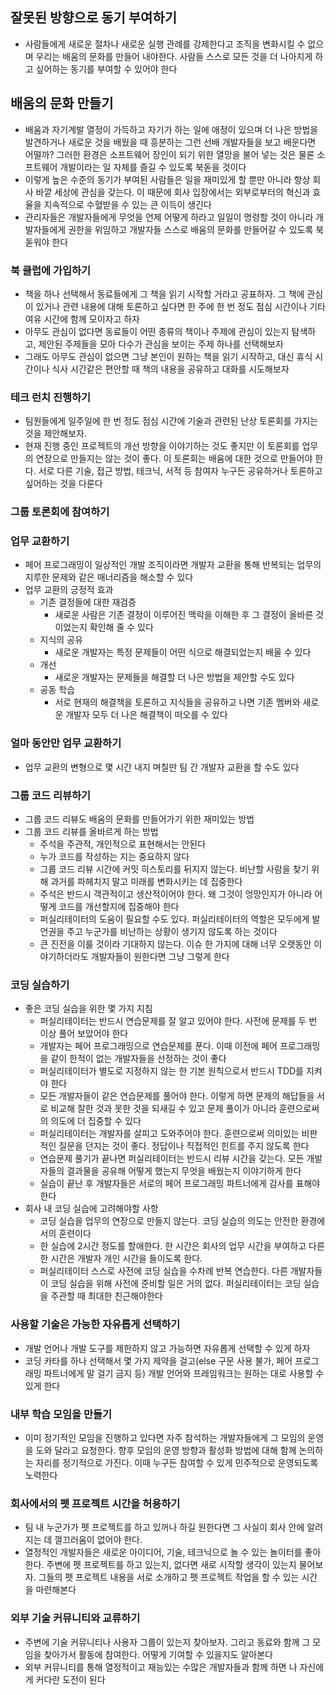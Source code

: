 ## 잘못된 방향으로 동기 부여하기
- 사람들에게 새로운 절차나 새로운 실행 관례를 강제한다고 조직을 변화시킬 수 없으며 우리는 배움의 문화를 만들어 내야한다. 사람들 스스로 모든 것을 더 나아지게 하고 싶어하는 동기를 부여할 수 있어야 한다

## 배움의 문화 만들기
- 배움과 자기계발 열정이 가득하고 자기가 하는 일에 애정이 있으며 더 나은 방법을 발견하거나 새로운 것을 배웠을 때 흥분하는 그런 선배 개발자들을 보고 배운다면 어떨까? 그러한 환경은 소프트웨어 장인이 되기 위한 열망을 불어 넣는 것은 물론 소프트웨어 개발이라는 일 자체를 즐길 수 있도록 북돋을 것이다
- 이렇게 높은 수준의 동기가 부여된 사람들은 일을 재미있게 할 뿐만 아니라 항상 회사 바깥 세상에 관심을 갖는다. 이 때문에 회사 입장에서는 외부로부터의 혁신과 효율을 지속적으로 수혈받을 수 있는 큰 이득이 생긴다
- 관리자들은 개발자들에게 무엇을 언제 어떻게 하라고 일일이 명령할 것이 아니라 개발자들에게 권한을 위임하고 개발자들 스스로 배움의 문화를 만들어갈 수 있도록 북돋워야 한다
### 북 클럽에 가입하기
- 책을 하나 선택해서 동료들에게 그 책을 읽기 시작할 거라고 공표하자. 그 책에 관심이 있거나 관련 내용에 대해 토론하고 싶다면 한 주에 한 번 정도 점심 시간이나 기타 여유 시간에 함께 모이자고 하자
- 아무도 관심이 없다면 동료들이 어떤 종류의 책이나 주제에 관심이 있는지 탐색하고, 제안된 주제들을 모아 다수가 관심을 보이는 주제 하나를 선택해보자
- 그래도 아무도 관심이 없으면 그냥 본인이 원하는 책을 읽기 시작하고, 대신 휴식 시간이나 식사 시간같은 편안할 때 책의 내용을 공유하고 대화를 시도해보자

### 테크 런치 진행하기
- 팀원들에게 일주일에 한 번 정도 점심 시간에 기술과 관련된 난상 토론회를 가지는 것을 제안해보자. 
- 현재 진행 중인 프로젝트의 개선 방향을 이야기하는 것도 좋지만 이 토론회를 업무의 연장으로 만들지는 않는 것이 좋다. 이 토론회는 배움에 대한 것으로 만들어야 한다. 서로 다른 기술, 접근 방법, 테크닉, 서적 등 참여자 누구든 공유하거나 토론하고 싶어하는 것을 다룬다

### 그룹 토론회에 참여하기

### 업무 교환하기
- 페어 프로그래밍이 일상적인 개발 조직이라면 개발자 교환을 통해 반복되는 업무의 지루한 문제와 같은 매너리즘을 해소할 수 있다
- 업무 교환의 긍정적 효과
	- 기존 결정들에 대한 재검증
		- 새로운 사람은 기존 결정이 이루어진 맥락을 이해한 후 그 결정이 올바른 것이었는지 확인해 줄 수 있다
	- 지식의 공유
		- 새로운 개발자는 특정 문제들이 어떤 식으로 해결되었는지 배울 수 있다
	- 개선
		- 새로운 개발자는 문제들을 해결할 더 나은 방법을 제안할 수도 있다
	- 공동 학습
		- 서로 현재의 해결책을 토론하고 지식들을 공유하고 나면 기존 멤버와 새로운 개발자 모두 더 나은 해결책이 떠오를 수 있다
### 얼마 동안만 업무 교환하기
- 업무 교환의 변형으로 몇 시간 내지 며칠만 팀 간 개발자 교환을 할 수도 있다

### 그룹 코드 리뷰하기
- 그룹 코드 리뷰도 배움의 문화를 만들어가기 위한 재미있는 방법
- 그룹 코드 리뷰를 올바르게 하는 방법
	- 주석을 주관적, 개인적으로 표현해서는 안된다
	- 누가 코드를 작성하는 지는 중요하지 않다
	- 그룹 코드 리뷰 시간에 커밋 히스토리를 뒤지지 않는다. 비난할 사람을 찾기 위해 과거를 파헤치지 말고 미래를 변화시키는 데 집중한다
	- 주석은 반드시 객관적이고 생산적이어야 한다. 왜 그것이 엉망인지가 아니라 어떻게 코드를 개선할지에 집중해야 한다
	- 퍼실리테이터의 도움이 필요할 수도 있다. 퍼실리테이터의 역할은 모두에게 발언권을 주고 누군가를 비난하는 상황이 생기지 않도록 하는 것이다
	- 큰 진전을 이룰 것이라 기대하지 않는다. 이슈 한 가지에 대해 너무 오랫동안 이야기하더라도 개발자들이 원한다면 그냥 그렇게 한다
### 코딩 실습하기
- 좋은 코딩 실습을 위한 몇 가지 지침
	- 퍼실리테이터는 반드시 연습문제를 잘 알고 있어야 한다. 사전에 문제를 두 번 이상 풀어 보았어야 한다
	- 개발자는 페어 프로그래밍으로 연습문제를 푼다. 이때 이전에 페어 프로그래밍을 같이 한적이 없는 개발자들을 선정하는 것이 좋다
	- 퍼실리테이터가 별도로 지정하지 않는 한 기본 원칙으로서 반드시 TDD를 지켜야 한다
	- 모든 개발자들이 같은 연습문제를 풀어야 한다. 이렇게 하면 문제의 해답들을 서로 비교해 잘한 것과 못한 것을 되새길 수 있고 문제 풀이가 아니라 훈련으로써의 의도에 더 집중할 수 있다
	- 퍼실리테이터는 개발자를 살피고 도와주어야 한다. 훈련으로써 의미있는 비판적인 질문을 던지는 것이 좋다. 정답이나 직접적인 힌트를 주지 않도록 한다
	- 연습문제 풀기가 끝나면 퍼실리테이터는 반드시 리뷰 시간을 갖는다. 모든 개발자들의 결과물을 공유해 어떻게 했는지 무엇을 배웠는지 이야기하게 한다
	- 실습이 끝난 후 개발자들은 서로의 페어 프로그래밍 파트너에게 감사를 표해야 한다
- 회사 내 코딩 실습에 고려해야할 사항
	- 코딩 실습을 업무의 연장으로 만들지 않는다. 코딩 실습의 의도는 안전한 환경에서의 훈련이다
	- 한 실습에 2시간 정도를 할애한다. 한 시간은 회사의 업무 시간을 부여하고 다른 한 시간은 개발자 개인 시간을 들이도록 한다. 
	- 퍼실리테이터 스스로 사전에 코딩 실습을 수차례 반복 연습한다. 다른 개발자들이 코딩 실습을 위해 사전에 준비할 일은 거의 없다. 퍼실리테이터는 코딩 실습을 주관할 때 최대한 친근해야한다
### 사용할 기술은 가능한 자유롭게 선택하기
- 개발 언어나 개발 도구를 제한하지 않고 가능하면 자유롭게 선택할 수 있게 하자
- 코딩 카타를 하나 선택해서 몇 가지 제약을 걸고(else 구문 사용 불가, 페어 프로그래밍 파트너에게 말 걸기 금지 등) 개발 언어와 프레임워크는 원하는 대로 사용할 수 있게 한다

### 내부 학습 모임을 만들기
- 이미 정기적인 모임을 진행하고 있다면 자주 참석하는 개발자들에게 그 모임의 운영을 도와 달라고 요청한다. 향후 모임의 운영 방향과 활성화 방법에 대해 함께 논의하는 자리를 정기적으로 가진다. 이때 누구든 참여할 수 있게 민주적으로 운영되도록 노력한다

### 회사에서의 펫 프로젝트 시간을 허용하기
- 팀 내 누군가가 펫 프로젝트를 하고 있꺼나 하길 원한다면 그 사실이 회사 안에 알려지는 데 껄끄러움이 없어야 한다. 
- 열정적인 개발자들은 새로운 아이디어, 기술, 테크닉으로 놀 수 있는 놀이터를 좋아한다. 주변에 펫 프로젝트를 하고 있는지, 없다면 새로 시작할 생각이 있는지 물어보자. 그들의 펫 프로젝트 내용을 서로 소개하고 펫 프로젝트 작업을 할 수 있는 시간을 마련해본다

### 외부 기술 커뮤니티와 교류하기
- 주변에 기술 커뮤니티나 사용자 그룹이 있는지 찾아보자. 그리고 동료와 함께 그 모임을 찾아가서 활동에 참여한다. 어떻게 기여할 수 있을지도 알아본다
- 외부 커뮤니티를 통해 열정적이고 재능있는 수많은 개발자들과 함께 하면 나 자신에게 커다란 도전이 된다